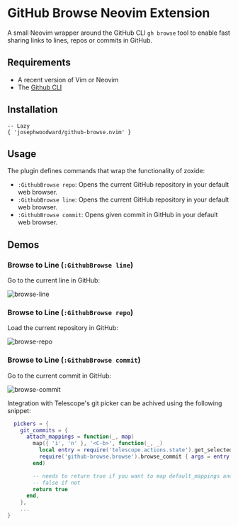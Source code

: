 # GitHub Browse Neovim Extension

A small Neovim wrapper around the GitHub CLI `gh browse` tool to enable fast sharing links to lines, repos or commits in GitHub.

## Requirements

- A recent version of Vim or Neovim
- The [Github CLI](https://cli.github.com/)

## Installation

```
-- Lazy
{ 'josephwoodward/github-browse.nvim' }
```

## Usage

The plugin defines commands that wrap the functionality of zoxide:

- `:GithubBrowse repo`: Opens the current GitHub repository in your default web browser.
- `:GithubBrowse line`: Opens the current GitHub repository in your default web browser.
- `:GithubBrowse commit`: Opens given commit in GitHub in your default web browser.

## Demos

### Browse to Line (`:GithubBrowse line`)

Go to the current line in GitHub:

![browse-line](https://github.com/josephwoodward/github-browse.nvim/assets/1237341/8cfffe4d-775e-4efa-ab1b-f8aaa3db0bef)

### Browse to Line (`:GithubBrowse repo`)

Load the current repository in GitHub:

![browse-repo](https://github.com/josephwoodward/github-browse.nvim/assets/1237341/aac84232-79ab-49dc-9434-c64405695c8c)

### Browse to Line (`:GithubBrowse commit`)

Go to the current commit in GitHub:

![browse-commit](https://github.com/josephwoodward/github-browse.nvim/assets/1237341/1e455938-9a21-492e-abbe-58720cb9ee0c)

Integration with Telescope's git picker can be achived using the following snippet:

```lua
  pickers = {
    git_commits = {
      attach_mappings = function(_, map)
        map({ 'i', 'n' }, '<C-b>', function(_, _)
          local entry = require('telescope.actions.state').get_selected_entry()
          require('github-browse.browse').browse_commit { args = entry.value }
        end)

        -- needs to return true if you want to map default_mappings and
        -- false if not
        return true
      end,
    },
    ...
}
```



